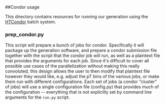 ##Condor usage

This directory contains resources for running our generation using the [HTCondor](https://htcondor.org) batch system.

### prep_condor.py
This script will prepare a bunch of jobs for condor. Specifically it will package up the generation software, and prepare a condor submission file together with the script that the condor job will run, as well as a plaintext file that provides the arguments for each job. Since it's difficult to cover all possible use cases of the parallelization without making this really convoluted, this design allows the user to then modify that plaintext file however they would like, e.g. adjust the pT bins of the various jobs, or make them run with different configurations. Each set of jobs (a condor "cluster" of jobs) will use a single configuration file (config.py) that provides much of the configuration -- everything that is not explicitly set by command line arguments for the `run.py` script.